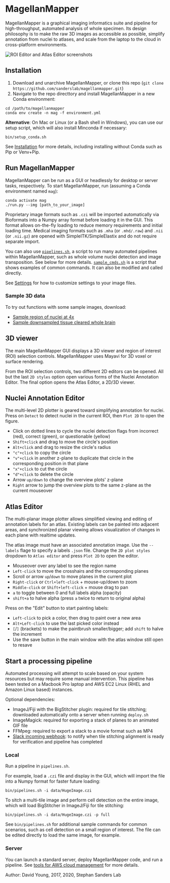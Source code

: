 # MagellanMapper

MagellanMapper is a graphical imaging informatics suite and pipeline for high-throughput, automated analysis of whole specimen. Its design philosophy is to make the raw 3D images as accessible as possible, simplify annotation from nuclei to atlases, and scale from the laptop to the cloud in cross-platform environments.

![ROI Editor and Atlas Editor screenshots](https://user-images.githubusercontent.com/1258953/77386821-c1c3ac80-6dc6-11ea-92eb-e32deeea6e5d.png)

## Installation

1. Download and unarchive MagellanMapper, or clone this repo (`git clone https://github.com/sanderslab/magellanmapper.git`)
1. Navigate to the repo directtory and install MagellanMapper in a new Conda environment:
  
  ```
  cd /path/to/magellanmapper
  conda env create -n mag -f environment.yml
  ```
  
  **Alternative**: On Mac or Linux (or a Bash shell in Windows), you can use our setup script, which will also install Minconda if necessary:
  
  ```
  bin/setup_conda.sh
  ```
  
See [Installation](docs/install.md) for more details, including installing without Conda such as Pip or Venv+Pip.
  
## Run MagellanMapper

MagellanMapper can be run as a GUI or headlessly for desktop or server tasks, respectively. To start MagellanMapper, run (assuming a Conda environment named `mag`):

```
conda activate mag
./run.py --img [path_to_your_image]
```

Proprietary image formats such as `.czi` will be imported automatically via Bioformats into a Numpy array format before loading it in the GUI. This format allows on-the-fly loading to reduce memory requirements and initial loading time. Medical imaging formats such as `.mha` (or `.mhd/.raw`) and `.nii` (or `.nii.gz`) are opened with SimpleITK/SimpleElastix and do not require separate import.

You can also use [`pipelines.sh`](bin/pipelines.sh), a script to run many automated pipelines within MagellanMapper, such as whole volume nuclei detection and image transposition. See below for more details. [`sample_cmds.sh`](bin/sample_cmds.sh) is a script that shows examples of common commands. It can also be modified and called directly.

See [Settings](docs/settings.md) for how to customize settings to your image files.

### Sample 3D data

To try out functions with some sample images, download:

- [Sample region of nuclei at 4x](https://github.com/sanderslab/magellanmapper/releases/download/v1.1.3/sample_region.zip)
- [Sample downsampled tissue cleared whole brain](https://github.com/sanderslab/magellanmapper/releases/download/v1.1.3/sample_brain.zip)

## 3D viewer

The main MagellanMapper GUI displays a 3D viewer and region of interest (ROI) selection controls. MagellanMapper uses Mayavi for 3D voxel or surface rendering.

From the ROI selection controls, two different 2D editors can be opened. All but the last `2D styles` option open various forms of the Nuclei Annotation Editor. The final option opens the Atlas Editor, a 2D/3D viewer.

## Nuclei Annotation Editor

The multi-level 2D plotter is geared toward simplifying annotation for nuclei. Press on `Detect` to detect nuclei in the current ROI, then `Plot 2D` to open the figure.

- Click on dotted lines to cycle the nuclei detection flags from incorrect (red), correct (green), or questionable (yellow)
- `Shift+click` and drag to move the circle's position
- `Alt+click` and drag to resize the circle's radius
- `"c"+click` to copy the circle
- `"v"+click` in another z-plane to duplicate that circle in the corresponding position in that plane
- `"x"+click` to cut the circle
- `"d"+click` to delete the circle
- Arrow `up/down` to change the overview plots' z-plane
- `Right` arrow to jump the overview plots to the same z-plane as the current mouseover

## Atlas Editor

The multi-planar image plotter allows simplified viewing and editing of annotation labels for an atlas. Existing labels can be painted into adjacent areas, and synchronized planar viewing allows visualization of changes in each plane with realtime updates.

The atlas image must have an associated annotation image. Use the `--labels` flage to specify a labels `.json` file. Change the `2D plot styles` dropdown to `Atlas editor` and press `Plot 2D` to open the editor.

- Mouseover over any label to see the region name
- `Left-click` to move the crosshairs and the corresponding planes
- Scroll or arrow `up`/`down` to move planes in the current plot
- `Right-click` or `Ctrl+left-click` + mouse-up/down to zoom
- `Middle-click` or `Shift+left-click` + mouse drag to pan
- `a` to toggle between 0 and full labels alpha (opacity)
- `shift+a` to halve alpha (press `a` twice to return to original alpha)

Press on the "Edit" button to start painting labels:

- `Left-click` to pick a color, then drag to paint over a new area
- `Alt+Left-click` to use the last picked color instead
- `[`/`]` (brackets) to make the paintbrush smaller/bigger; add `shift` to halve the increment
- Use the save button in the main window with the atlas window still open to resave


## Start a processing pipeline

Automated processing will attempt to scale based on your system resources but may require some manual intervention. This pipeline has been tested on a Macbook Pro laptop and AWS EC2 Linux (RHEL and Amazon Linux based) instances.

Optional dependencies:

- ImageJ/Fiji with the BigStitcher plugin: required for tile stitching; downloaded automatically onto a server when running `deploy.sh`
- ImageMagick: required for exporting a stack of planes to an animated GIF file
- FFMpeg: required to export a stack to a movie format such as MP4
- [Slack incoming webhook](https://api.slack.com/incoming-webhooks): to notify when tile stitching alignment is ready for verification and pipeline has completed

### Local
Run a pipeline in `pipelines.sh`.

For example, load a `.czi` file and display in the GUI, which will import the file into a Numpy format for faster future loading:

```
bin/pipelines.sh -i data/HugeImage.czi
```

To sitch a multi-tile image and perform cell detection on the entire image, which will load BigStitcher in ImageJ/Fiji for tile stitching:

```
bin/pipelines.sh -i data/HugeImage.czi -p full
```

See `bin/pipelines.sh` for additional sample commands for common scenarios, such as cell detection on a small region of interest. The file can be edited directly to load the same image, for example.

### Server

You can launch a standard server, deploy MagellanMapper code, and run a pipeline. See [tools for AWS cloud management](cloud_aws.sh) for more details. 

Author: David Young, 2017, 2020, Stephan Sanders Lab

